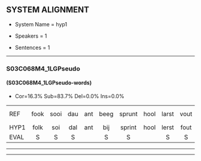 
## SYSTEM ALIGNMENT

- System Name = hyp1

- Speakers = 1

- Sentences = 1

---

### S03C068M4_1LGPseudo

#### (S03C068M4_1LGPseudo-words)

- Cor=16.3%	Sub=83.7%	Del=0.0%	Ins=0.0%

|  |  |  |  |  |  |  |  |  |  |  |  |  |  |  |  |  |  |  |  |  |  |  |  |  |  |  |  |  |  |  |  |  |  |  |  |  |  |  |  |  |  |  |  |
|:--- |:---:|:---:|:---:|:---:|:---:|:---:|:---:|:---:|:---:|:---:|:---:|:---:|:---:|:---:|:---:|:---:|:---:|:---:|:---:|:---:|:---:|:---:|:---:|:---:|:---:|:---:|:---:|:---:|:---:|:---:|:---:|:---:|:---:|:---:|:---:|:---:|:---:|:---:|:---:|:---:|:---:|:---:|:---:|
| REF | fook | sooi | dau | ant | beeg | sprunt | hool | larst | vout | zwoei | fam | rachts | vaap | sprieuw | keng | swoers | doer | plirt | jien | blard | guul | hoekt | * | neeuw | *(kroon) | *x | noork | vid | zans | leum | haans | spaai | sjalt | heik | sank | roen | frijk | eem | schard | grek | dron | snaaf | stuid |
| HYP1 | folk | soi | dal | ant | bij | sprint | hool | lerst | fout | zoe | van | rechts | vap | spreel | kijn | zoors | toor | pliert | geen | plart | gul | hoekt | mij | neo | krulen | ne | nork | wiet | zans | leu | hans | spay | sjelt | hek | sank | roon | frek | éém | schart | grik | dron | snaaf | staat |
| EVAL | S | S | S |  | S | S |  | S | S | S | S | S | S | S | S | S | S | S | S | S | S |  | S | S | S | S | S | S |  | S | S | S | S | S |  | S | S | S | S | S |  |  | S |
---

---
